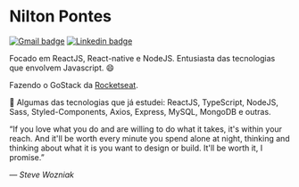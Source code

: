 # Nilton Pontes

[![Gmail badge](https://img.shields.io/badge/Gmail-critical?style=social)](mailto:niltoneapontes@gmail.com)	[![Linkedin badge](https://img.shields.io/badge/LinkedIn-blue)](https://www.linkedin.com/in/niltonpontesem/)

Focado em ReactJS, React-native e NodeJS. Entusiasta das tecnologias que envolvem Javascript. :smile:

Fazendo o GoStack da [Rocketseat](https://rocketseat.com.br/ "Rocketseat").

👾  Algumas das tecnologias que já estudei: ReactJS, TypeScript, NodeJS, Sass, Styled-Components, Axios, Express, MySQL, MongoDB e outras.

“If you love what you do and are willing to do what it takes, it's within your reach. And it'll be worth every minute you spend alone at night, thinking and thinking about what it is you want to design or build. It'll be worth it, I promise.”

*― Steve Wozniak*
